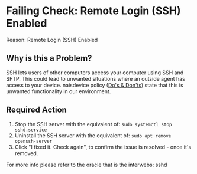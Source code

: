 # Failing Check: Remote Login (SSH) Enabled
Reason: Remote Login (SSH) Enabled

## Why is this a Problem?
SSH lets users of other computers access your computer using SSH and SFTP.
This could lead to unwanted situations where an outside agent has access to your device.
naisdevice policy ([Do's & Don'ts](https://naisdevice-approval.nais.io/)) state that this is unwanted functionality in our environment.

## Required Action
1. Stop the SSH server with the equivalent of:
   `sudo systemctl stop sshd.service`
2. Uninstall the SSH server with the equivalent of:
   `sudo apt remove openssh-server`
3. Click "I fixed it. Check again", to confirm the issue is resolved - once it's removed.

For more info please refer to the oracle that is the interwebs: sshd
